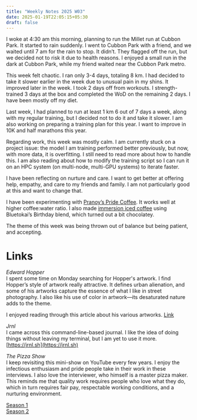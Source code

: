 ```yaml
---
title: "Weekly Notes 2025 W03"
date: 2025-01-19T22:05:15+05:30
draft: false
---
```


I woke at 4:30 am this morning, planning to run the Millet run at Cubbon Park. It started to rain suddenly. I went to Cubbon Park with a friend, and we waited until 7 am for the rain to stop. It didn’t. They flagged off the run, but we decided not to risk it due to health reasons. I enjoyed a small run in the dark at Cubbon Park, while my friend waited near the Cubbon Park metro.

This week felt chaotic. I ran only 3-4 days, totaling 8 km. I had decided to take it slower earlier in the week due to unusual pain in my shins. It improved later in the week. I took 2 days off from workouts. I strength-trained 3 days at the box and completed the WoD on the remaining 2 days. I have been mostly off my diet.

Last week, I had planned to run at least 1 km 6 out of 7 days a week, along with my regular training, but I decided not to do it and take it slower. I am also working on preparing a training plan for this year. I want to improve in 10K and half marathons this year.

Regarding work, this week was mostly calm. I am currently stuck on a project issue: the model I am training performed better previously, but now, with more data, it is overfitting. I still need to read more about how to handle this. I am also reading about how to modify the training script so I can run it on an HPC system (on multi-node, multi-GPU systems) to iterate faster.

I have been reflecting on nurture and care. I want to get better at offering help, empathy, and care to my friends and family. I am not particularly good at this and want to change that.

I have been experimenting with [Pranoy’s Pride Coffee](https://marcscoffees.com/product/our-coffees/marcs-single-estate-origin/medium-roast-marcs-single-estate-orgin/pranoys-pride). It works well at higher coffee:water ratio. I also made [immersion iced coffee](https://youtu.be/8uGGeV8A-BM) using Bluetokai’s Birthday blend, which turned out a bit chocolatey.

The theme of this week was being thrown out of balance but being patient, and accepting.

# Links

_Edward Hopper_\
I spent some time on Monday searching for Hopper's artwork. I find Hopper’s style of artwork really attractive. It defines urban alienation, and some of his artworks capture the essence of what I like in street photography. I also like his use of color in artwork—its desaturated nature adds to the theme.

I enjoyed reading through this article about his various artworks. [Link](https://www.playforthoughts.com/blog/edward-hopper)

_Jrnl_\
I came across this command-line-based journal. I like the idea of doing things without leaving my terminal, but I am yet to use it more.\
[https://jrnl.sh](https://jrnl.sh)

_The Pizza Show_\
I keep revisiting this mini-show on YouTube every few years. I enjoy the infectious enthusiasm and pride people take in their work in these interviews. I also love the interviewer, who himself is a master pizza maker. This reminds me that quality work requires people who love what they do, which in turn requires fair pay, respectable working conditions, and a nurturing environment.

[Season 1](https://www.youtube.com/watch?v=mH7vFc0bUpU&list=PLnPDn1Lb79JG7zKvGrmBMKDp4hZO8PfYU&ab_channel=Munchies)\
[Season 2](https://www.youtube.com/watch?v=GFmXbFLJsiM&list=PLnPDn1Lb79JEi40bvXNrGPQRNr3f6xa6D&ab_channel=Munchies)
